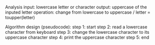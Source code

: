 Analysis 
input: lowercase letter or character 
output: uppercase of the inputed letter
operation: change from lowercase to uppercase / letter = toupper(letter)

Algorithm design (pseudocode):
step 1: start
step 2: read a lowercase character from keyboard 
step 3: change the lowercase character to its uppercase character 
step 4: print the uppercase character 
step 5: end
